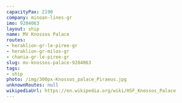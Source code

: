 ```yaml
---
capacityPax: 2190
company: minoan-lines-gr
imo: 9204063
layout: ship
name: MV Knossos Palace
routes:
- heraklion-gr-le-piree-gr
- heraklion-gr-milos-gr
- chania-gr-le-piree-gr
slug: mv-knossos-palace-9204063
tags:
- ship
photo: /img/300px-Knossos_palace_Piraeus.jpg
unknownRoutes: null
wikipediaUrl: https://en.wikipedia.org/wiki/HSF_Knossos_Palace
---
```

